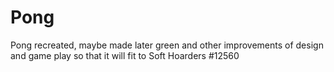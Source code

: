 # Pong
Pong recreated, maybe made later green and other improvements of design and game play so that it will fit to Soft Hoarders #12560
